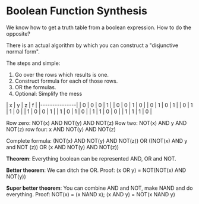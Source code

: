 Boolean Function Synthesis
====================

We know how to get a truth table from a boolean expression. How to do the opposite?

There is an actual algorithm by which you can construct a "disjunctive normal form".

The steps and simple:
1. Go over the rows which results is one.
2. Construct formula for each of those rows.
3. OR the formulas.
4. Optional: Simplify the mess

| x | y | z | f |
|---------------|
| 0 | 0 | 0 | 1 |
| 0 | 0 | 1 | 0 |
| 0 | 1 | 0 | 1 |
| 0 | 1 | 1 | 0 |
| 1 | 0 | 0 | 1 |
| 1 | 0 | 1 | 0 |
| 1 | 1 | 0 | 0 |
| 1 | 1 | 1 | 0 |

Row zero: NOT(x) AND NOT(y) AND NOT(z)
Row two:  NOT(x) AND y AND NOT(z)
row four: x AND NOT(y) AND NOT(z) 

Complete formula: 
(NOT(x) AND NOT(y) AND NOT(z)) OR 
((NOT(x) AND y and NOT (z)) OR
(x AND NOT(y) AND NOT(z))

**Theorem**: Everything boolean can be represented AND, OR and NOT.

**Better theorem**: We can ditch the OR. Proof: (x OR y) = NOT(NOT(x) AND NOT(y))

**Super better theorem**: You can combine AND and NOT, make NAND and do everything. Proof: NOT(x) = (x NAND x); (x AND y) = NOT(x NAND y)
